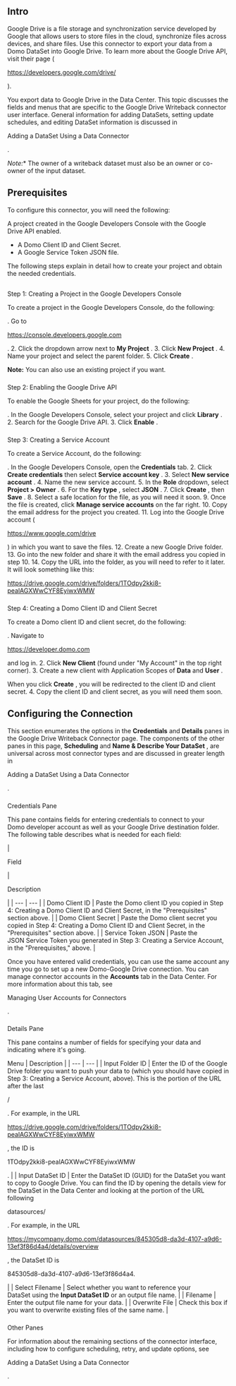 

Intro
-------

Google Drive is a file storage and synchronization service developed by Google that allows users to store files in the cloud, synchronize files across devices, and share files. Use this connector to export your data from a Domo DataSet into Google Drive. To learn more about the Google Drive API, visit their page (

https://developers.google.com/drive/

).


 You export data to Google Drive in the Data Center. This topic discusses the fields and menus that are specific to the Google Drive Writeback connector user interface. General information for adding DataSets, setting update schedules, and editing DataSet information is discussed in


 Adding a DataSet Using a Data Connector


 .

*Note:**
 The owner of a writeback dataset must also be an owner or co-owner of the input dataset.

Prerequisites
---------------

To configure this connector, you will need the following:

 A project created in the Google Developers Console with the Google Drive API enabled.
* A Domo Client ID and Client Secret.
* A Google Service Token JSON file.

The following steps explain in detail how to create your project and obtain the needed credentials.

##
 Step 1: Creating a Project in the Google Developers Console

To create a project in the Google Developers Console, do the following:

. Go to

https://console.developers.google.com

.
2. Click the dropdown arrow next to
 **My Project**
 .
3. Click
 **New Project**
 .
4. Name your project and select the parent folder.
5. Click
 **Create**
 .


**Note:**
 You can also use an existing project if you want.


###
 Step 2: Enabling the Google Drive API

To enable the Google Sheets for your project, do the following:

. In the Google Developers Console, select your project and click
 **Library**
 .
2. Search for the Google Drive API.
3. Click
 **Enable**
 .


###
 Step 3: Creating a Service Account

To create a Service Account, do the following:

. In the Google Developers Console, open the
 **Credentials**
 tab.
2. Click
 **Create credentials**
 then select
 **Service account key**
 .
3. Select
 **New service account**
 .
4. Name the new service account.
5. In the
 **Role**
 dropdown, select
 **Project > Owner**
 .
6. For the
 **Key type**
 , select
 **JSON**
 .
7. Click
 **Create**
 , then
 **Save**
 .
8. Select a safe location for the file, as you will need it soon.
9. Once the file is created, click
 **Manage service accounts**
 on the far right.
10. Copy the email address for the project you created.
11. Log into the Google Drive account (

https://www.google.com/drive

) in which you want to save the files.
12. Create a new Google Drive folder.
13. Go into the new folder and share it with the email address you copied in step 10.
14. Copy the URL into the folder, as you will need to refer to it later. It will look something like this:

https://drive.google.com/drive/folders/1TOdpy2kki8-pealAGXWwCYF8EyiwxWMW


###
 Step 4: Creating a Domo Client ID and Client Secret

To create a Domo client ID and client secret, do the following:

. Navigate to

https://developer.domo.com

and log in.
2. Click
 **New Client**
 (found under "My Account" in the top right corner).
3. Create a new client with Application Scopes of
 **Data**
 and
 **User**
 .

When you click
 **Create**
 , you will be redirected to the client ID and client secret.
4. Copy the client ID and client secret, as you will need them soon.

Configuring the Connection
----------------------------


 This section enumerates the options in the
 **Credentials**
 and
 **Details**
 panes in the Google Drive Writeback Connector page. The components of the other panes in this page,
 **Scheduling**
 and
 **Name & Describe Your DataSet**
 , are universal across most connector types and are discussed in greater length in

Adding a DataSet Using a Data Connector

.


###

Credentials Pane


 This pane contains fields for entering credentials to connect to your Domo developer account as well as your Google Drive destination folder. The following table describes what is needed for each field:


|

Field

|

Description

|
| --- | --- |
|
 Domo Client ID
  |
 Paste the Domo client ID you copied in Step 4: Creating a Domo Client ID and Client Secret, in the "Prerequisites" section above.
  |
|
 Domo Client Secret
  |
 Paste the Domo client secret you copied in Step 4: Creating a Domo Client ID and Client Secret, in the "Prerequisites" section above.
  |
|
 Service Token JSON
  |
 Paste the JSON Service Token you generated in Step 3: Creating a Service Account, in the "Prerequisites," above.
  |

Once you have entered valid credentials, you can use the same account any time you go to set up a new Domo-Google Drive connection. You can manage connector accounts in the
 **Accounts**
 tab in the Data Center. For more information about this tab, see

Managing User Accounts for Connectors

.


###
 Details Pane

This pane contains a number of fields for specifying your data and indicating where it's going.


 Menu
  |
 Description
  |
| --- | --- |
|
 Input Folder ID
  |
 Enter the ID of the Google Drive folder you want to push your data to (which you should have copied in Step 3: Creating a Service Account, above). This is the portion of the URL after the last

/

. For example, in the URL


 https://drive.google.com/drive/folders/1TOdpy2kki8-pealAGXWwCYF8EyiwxWMW


 , the ID is

1TOdpy2kki8-pealAGXWwCYF8EyiwxWMW

.
  |
|
 Input DataSet ID
  |
 Enter the DataSet ID (GUID) for the DataSet you want to copy to Google Drive. You can find the ID by opening the details view for the DataSet in the Data Center and looking at the portion of the URL following

datasources/

. For example, in the URL

https://mycompany.domo.com/datasources/845305d8-da3d-4107-a9d6-13ef3f86d4a4/details/overview

, the DataSet ID is

845305d8-da3d-4107-a9d6-13ef3f86d4a4.

|
|
 Select Filename
  |
 Select whether you want to reference your DataSet using the
 ****Input DataSet ID****
 or an output file name.
  |
|
 Filename
  |
 Enter the output file name for your data.
  |
|
 Overwrite File
  |
 Check this box if you want to overwrite existing files of the same name.
  |


###


###
 Other Panes

For information about the remaining sections of the connector interface, including how to configure scheduling, retry, and update options, see


 Adding a DataSet Using a Data Connector


 .

